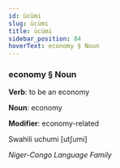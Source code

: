 ```yaml
---
id: ücümi
slug: ücümi
title: ücümi
sidebar_position: 84
hoverText: economy § Noun
---
```


### economy § Noun

**Verb**: to be an economy

**Noun**: economy

**Modifier**: economy-related

Swahili uchumi [utʃumi]

*Niger-Congo Language Family*